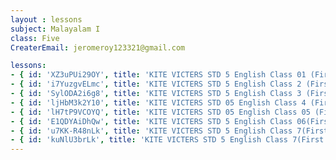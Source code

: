 ```yaml
--- 
layout : lessons 
subject: Malayalam I
class: Five
CreaterEmail: jeromeroy123321@gmail.com

lessons: 
- { id: 'XZ3uPUi29OY', title: 'KITE VICTERS STD 5 English Class 01 (First Bell-ഫസ്റ്റ് ബെല്‍)' }
- { id: 'i7YuzgvELmc', title: 'KITE VICTERS STD 5 English Class 2 (First Bell-ഫസ്റ്റ് ബെല്‍)' }
- { id: 'SylODA2i6g8', title: 'KITE VICTERS STD 5 English Class 3 (First Bell-ഫസ്റ്റ് ബെല്‍)' }
- { id: 'ljHbM3k2Y10', title: 'KITE VICTERS STD 05 English Class 4 (First Bell-ഫസ്റ്റ് ബെല്‍)' }
- { id: 'lH7tP9VCOYQ', title: 'KITE VICTERS STD 05 English Class 05 (First Bell-ഫസ്റ്റ് ബെല്‍)' }
- { id: 'E1QDYAiDhQw', title: 'KITE VICTERS STD 5 English Class 06(First Bell-ഫസ്റ്റ് ബെല്‍)' }
- { id: 'u7KK-R48nLk', title: 'KITE VICTERS STD 5 English Class 7(First Bell-ഫസ്റ്റ് ബെല്‍)' }
- { id: 'kuNlU3brLk', title: 'KITE VICTERS STD 5 English Class 7(First Bell-ഫസ്റ്റ് ബെല്‍)' }
--- 
```


